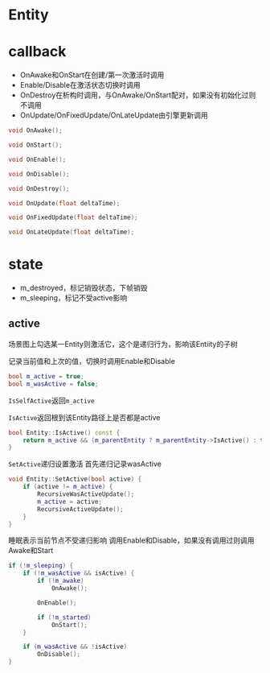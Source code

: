 # Entity

# callback

* OnAwake和OnStart在创建/第一次激活时调用
* Enable/Disable在激活状态切换时调用
* OnDestroy在析构时调用，与OnAwake/OnStart配对，如果没有初始化过则不调用
* OnUpdate/OnFixedUpdate/OnLateUpdate由引擎更新调用

```c++
void OnAwake();

void OnStart();

void OnEnable();

void OnDisable();

void OnDestroy();

void OnUpdate(float deltaTime);

void OnFixedUpdate(float deltaTime);

void OnLateUpdate(float deltaTime);
```

# state

* m_destroyed，标记销毁状态，下帧销毁
* m_sleeping，标记不受active影响

## active

场景图上勾选某一Entity则激活它，这个是递归行为，影响该Entiity的子树

记录当前值和上次的值，切换时调用Enable和Disable
```c++
bool m_active = true;
bool m_wasActive = false;
```

`IsSelfActive`返回`m_active`

`IsActive`返回根到该Entity路径上是否都是active
```c++
bool Entity::IsActive() const {
    return m_active && (m_parentEntity ? m_parentEntity->IsActive() : true);
}
```

`SetActive`递归设置激活
首先递归记录wasActive

```c++
void Entity::SetActive(bool active) {
    if (active != m_active) {
        RecursiveWasActiveUpdate();
        m_active = active;
        RecursiveActiveUpdate();
    }
}
```

睡眠表示当前节点不受递归影响
调用Enable和Disable，如果没有调用过则调用Awake和Start

```c++
if (!m_sleeping) {
    if (!m_wasActive && isActive) {
        if (!m_awake)
            OnAwake();

        OnEnable();

        if (!m_started)
            OnStart();
    }

    if (m_wasActive && !isActive)
        OnDisable();
}
```